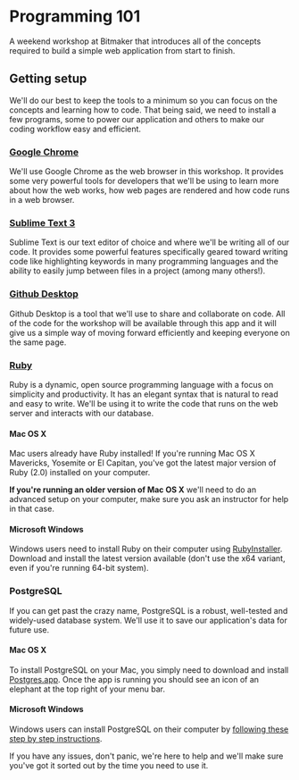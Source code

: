 # Programming 101

A weekend workshop at Bitmaker that introduces all of the concepts required to build a simple web application from start to finish.

## Getting setup

We'll do our best to keep the tools to a minimum so you can focus on the concepts and learning how to code. That being said, we need to install a few programs, some to power our application and others to make our coding workflow easy and efficient.

### [Google Chrome](https://www.google.com/chrome/browser/desktop/index.html)

We'll use Google Chrome as the web browser in this workshop. It provides some very powerful tools for developers that we'll be using to learn more about how the web works, how web pages are rendered and how code runs in a web browser.

### [Sublime Text 3](http://www.sublimetext.com/3)

Sublime Text is our text editor of choice and where we'll be writing all of our code. It provides some powerful features specifically geared toward writing code like highlighting keywords in many programming languages and the ability to easily jump between files in a project (among many others!).

### [Github Desktop](https://desktop.github.com/)

Github Desktop is a tool that we'll use to share and collaborate on code. All of the code for the workshop will be available through this app and it will give us a simple way of moving forward efficiently and keeping everyone on the same page.

### [Ruby](https://www.ruby-lang.org/en/)

Ruby is a dynamic, open source programming language with a focus on simplicity and productivity. It has an elegant syntax that is natural to read and easy to write. We'll be using it to write the code that runs on the web server and interacts with our database.

#### Mac OS X

Mac users already have Ruby installed! If you're running Mac OS X Mavericks, Yosemite or El Capitan, you've got the latest major version of Ruby (2.0) installed on your computer.

**If you're running an older version of Mac OS X** we'll need to do an advanced setup on your computer, make sure you ask an instructor for help in that case.

#### Microsoft Windows

Windows users need to install Ruby on their computer using [RubyInstaller](http://rubyinstaller.org/). Download and install the latest version available (don't use the x64 variant, even if you're running 64-bit system).

### PostgreSQL

If you can get past the crazy name, PostgreSQL is a robust, well-tested and widely-used database system. We'll use it to save our application's data for future use.

#### Mac OS X

To install PostgreSQL on your Mac, you simply need to download and install [Postgres.app](http://postgresapp.com/). Once the app is running you should see an icon of an elephant at the top right of your menu bar.

#### Microsoft Windows

Windows users can install PostgreSQL on their computer by [following these step by step instructions](http://www.postgresqltutorial.com/install-postgresql/).

If you have any issues, don't panic, we're here to help and we'll make sure you've got it sorted out by the time you need to use it.

